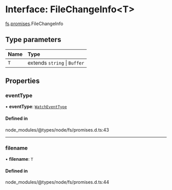 # Interface: FileChangeInfo<T\>

[fs](../modules/fs.md).[promises](../modules/fs.promises.md).FileChangeInfo

## Type parameters

| Name | Type |
| :------ | :------ |
| `T` | extends `string` \| `Buffer` |

## Properties

### eventType

• **eventType**: [`WatchEventType`](../types/fs.WatchEventType.md)

#### Defined in

node_modules/@types/node/fs/promises.d.ts:43

___

### filename

• **filename**: `T`

#### Defined in

node_modules/@types/node/fs/promises.d.ts:44
